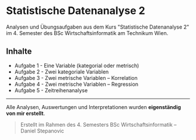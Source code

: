 # Statistische Datenanalyse 2
Analysen und Übungsaufgaben aus dem Kurs "Statistische Datenanalyse 2" im 4. Semester des BSc Wirtschaftsinformatik am Technikum Wien.

## Inhalte

- Aufgabe 1 - Eine Variable (kategorial oder metrisch)
- Aufgabe 2 - Zwei kategoriale Variablen
- Aufgabe 3 - Zwei metrische Variablen – Korrelation
- Aufgabe 4 - Zwei metrische Variablen – Regression
- Aufgabe 5 - Zeitreihenanalyse

---

Alle Analysen, Auswertungen und Interpretationen wurden **eigenständig von mir erstellt**. 

> Erstellt im Rahmen des 4. Semesters BSc Wirtschaftsinformatik – Daniel Stepanovic
